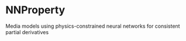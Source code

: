 # NNProperty
Media models using physics-constrained neural networks for consistent partial derivatives
